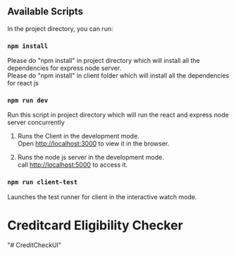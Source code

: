 ## Available Scripts

In the project directory, you can run:

### `npm install`

Please do "npm install" in  project directory which will install all the dependencies for express node server.<br />
Please do "npm install" in  client folder which will install all the dependencies for react js

### `npm run dev`

Run this script in project directory which will run the react and express node server concurrently

1. Runs the Client in the development mode.<br />
Open [http://localhost:3000](http://localhost:3000) to view it in the browser.<br />

2. Runs the node js server in the development mode.<br />
call [http://localhost:5000](http://localhost:5000) to access it.<br />


### `npm run client-test`

Launches the test runner for client in the interactive watch mode.<br />

# Creditcard Eligibility Checker
"# CreditCheckUI" 

